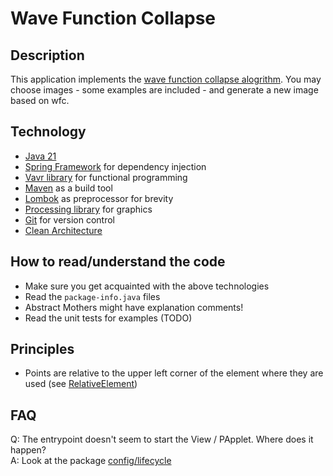# Wave Function Collapse
## Description

This application implements the [wave function collapse alogrithm](https://en.wikipedia.org/wiki/Model_synthesis).
You may choose images - some examples are included - and generate a new image based on wfc.

## Technology

- [Java 21](https://docs.oracle.com/en/java/javase/21/)
- [Spring Framework](https://spring.io/projects/spring-framework) for dependency injection
- [Vavr library](https://vavr.io/) for functional programming
- [Maven](https://maven.apache.org/) as a build tool
- [Lombok](https://projectlombok.org/) as preprocessor for brevity
- [Processing library](https://processing.org/) for graphics
- [Git](https://git-scm.com/) for version control
- [Clean Architecture](https://blog.cleancoder.com/uncle-bob/2012/08/13/the-clean-architecture.html)

## How to read/understand the code

- Make sure you get acquainted with the above technologies
- Read the `package-info.java` files
- Abstract Mothers might have explanation comments!
- Read the unit tests for examples (TODO)

## Principles

- Points are relative to the upper left corner of the element where they are used (see [RelativeElement](src/main/java/dev/pschmalz/wave_function_collapse/infrastructure/gui/RelativeElement.java))

## FAQ

Q: The entrypoint doesn't seem to start the View / PApplet. Where does it happen?<br>
A: Look at the package [config/lifecycle](src/main/java/dev/pschmalz/wave_function_collapse/config/lifecycle/package-info.java)